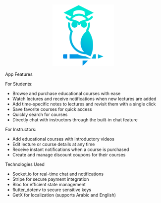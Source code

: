 <p align="center">
  <img src="assets/images/mainLogo.png" alt="App Logo" width="200">
</p>

App Features

For Students:

- Browse and purchase educational courses with ease
- Watch lectures and receive notifications when new lectures are added
- Add time-specific notes to lectures and revisit them with a single click
- Save favorite courses for quick access
- Quickly search for courses
- Directly chat with instructors through the built-in chat feature

For Instructors:

- Add educational courses with introductory videos
- Edit lecture or course details at any time
- Receive instant notifications when a course is purchased
- Create and manage discount coupons for their courses

Technologies Used

- Socket.io for real-time chat and notifications
- Stripe for secure payment integration
- Bloc for efficient state management
- flutter_dotenv to secure sensitive keys
- GetX for localization (supports Arabic and English)
